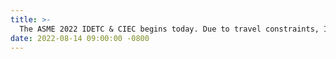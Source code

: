 ```yaml
---
title: >-  
  The ASME 2022 IDETC & CIEC begins today. Due to travel constraints, I would like to thank Prof. Cunfu Wang’s colleague in the United States for presenting our research on our behalf.
date: 2022-08-14 09:00:00 -0800  
---
```

